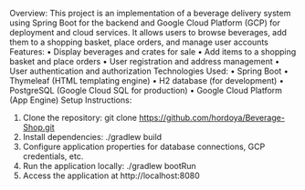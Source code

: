 Overview:
This project is an implementation of a beverage delivery system using Spring Boot for the backend and Google Cloud Platform (GCP) for deployment and cloud services. It allows users to browse beverages, add them to a shopping basket, place orders, and manage user accounts
Features:
•	Display beverages and crates for sale
•	Add items to a shopping basket and place orders
•	User registration and address management
•	User authentication and authorization
Technologies Used:
•	Spring Boot
•	Thymeleaf (HTML templating engine)
•	H2 database (for development)
•	PostgreSQL (Google Cloud SQL for production)
•	Google Cloud Platform (App Engine)
Setup Instructions:
1.	Clone the repository: git clone https://github.com/hordoya/Beverage-Shop.git
2.	Install dependencies: ./gradlew build
3.	Configure application properties for database connections, GCP credentials, etc.
4.	Run the application locally: ./gradlew bootRun
5.	Access the application at http://localhost:8080


